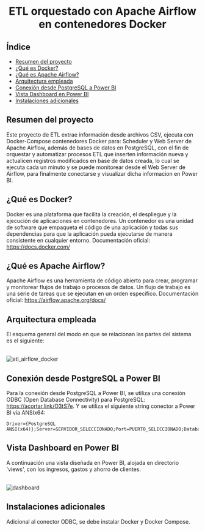 <h1 align="center"> ETL orquestado con Apache Airflow en contenedores Docker </h1>

## Índice

- [Resumen del proyecto](#Resumen-del-proyecto)
- [¿Qué es Docker?](#qué-es-docker)
- [¿Qué es Apache Airflow?](#qué-es-apache-airflow)
- [Arquitectura empleada](#Arquitectura-empleada)
- [Conexión desde PostgreSQL a Power BI](#Conexión-desde-PostgreSQL-a-Power-BI)
- [Vista Dashboard en Power BI](#Vista-Dashboard-en-Power-BI)
- [Instalaciones adicionales](#Instalaciones-adicionales)

## Resumen del proyecto
Este proyecto de ETL extrae información desde archivos CSV, ejecuta con Docker-Compose contenedores Docker para: Scheduler y Web Server de Apache Airflow, además de bases de datos en PostgreSQL, con el fin de orquestar y automatizar procesos ETL que inserten información nueva y actualicen registros modificados en base de datos creada, lo cual se ejecuta cada un minuto y se puede monitorear desde el Web Server de Airflow, para finalmente conectarse y visualizar dicha informacion en Power BI.

## ¿Qué es Docker?
Docker es una plataforma que facilita la creación, el despliegue y la ejecución de aplicaciones en contenedores. Un contenedor es una unidad de software que empaqueta el código de una aplicación y todas sus dependencias para que la aplicación pueda ejecutarse de manera consistente en cualquier entorno. Documentación oficial: https://docs.docker.com/

## ¿Qué es Apache Airflow?
Apache Airflow es una herramienta de código abierto para crear, programar y monitorear flujos de trabajo o procesos de datos. Un flujo de trabajo es una serie de tareas que se ejecutan en un orden específico. Documentación oficial: https://airflow.apache.org/docs/

## Arquitectura empleada
El esquema general del modo en que se relacionan las partes del sistema es el siguiente:
<br/><br/>

![etl_airflow_docker](https://github.com/Cris-Neumann/ETL-with-Airflow-and-Docker/assets/99703152/328c1609-6d52-4550-9ff0-75b5ce4c9858)

## Conexión desde PostgreSQL a Power BI
Para la conexión desde PostgreSQL a Power BI, se utiliza una conexión ODBC (Open Database Connectivity) para PostgreSQL: https://acortar.link/O3tS7e.
Y se utiliza el siguiente string conector a Power BI vía ANSIx64:
```
Driver={PostgreSQL ANSI(x64)};Server=SERVIDOR_SELECCIONADO;Port=PUERTO_SELECCIONADO;Database=BASE_DE_DATOS_SELECCIONADA
```

## Vista Dashboard en Power BI
A continuación una vista diseñada en Power BI, alojada en directorio 'views', con los ingresos, gastos y ahorro de clientes.
<br/><br/>

![dashboard](https://github.com/Cris-Neumann/ETL-with-Airflow-and-Docker/assets/99703152/ec4680ba-ab6b-43d6-9ee0-32433ae07d5f)

## Instalaciones adicionales
Adicional al conector ODBC, se debe instalar Docker y Docker Compose.
